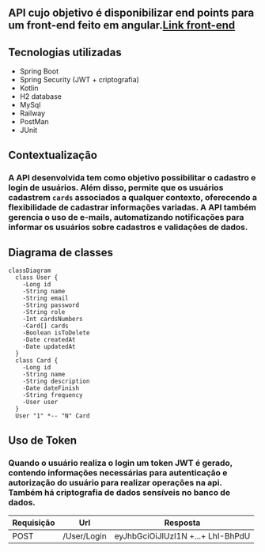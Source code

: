 
## API cujo objetivo é disponibilizar end points para um front-end feito em angular.**[Link front-end](https://github.com/MarcosViniSil/Cadastrou-FrontEnd)**
## Tecnologias utilizadas
- Spring Boot
- Spring Security (JWT + criptografia)
- Kotlin
- H2 database
- MySql
- Railway
- PostMan
- JUnit
## Contextualização
### A API desenvolvida tem como objetivo possibilitar o cadastro e login de usuários. Além disso, permite que os usuários cadastrem `cards` associados a qualquer contexto, oferecendo a flexibilidade de cadastrar informações variadas. A API também gerencia o uso de e-mails, automatizando notificações para informar os usuários sobre cadastros e validações de dados.
## Diagrama de classes
```mermaid
classDiagram
  class User {
    -Long id
    -String name
    -String email
    -String password
    -String role
    -Int cardsNumbers
    -Card[] cards
    -Boolean isToDelete
    -Date createdAt
    -Date updatedAt
  }
  class Card {
    -Long id
    -String name
    -String description
    -Date dateFinish
    -String frequency
    -User user
  }
  User "1" *-- "N" Card
```
## Uso de Token
### Quando o usuário realiza o login um token JWT é gerado, contendo informações necessárias para autenticação e autorização do usuário para realizar operações na api. Também há criptografia de dados sensíveis no banco de dados.
<div style="text-align:center;">
  
  | Requisição  | Url         | Resposta   |
  |-------------|-------------|-------------|
  | POST        | /User/Login | eyJhbGciOiJIUzI1N +...+ LhI-BhPdU  |
  
</div>
